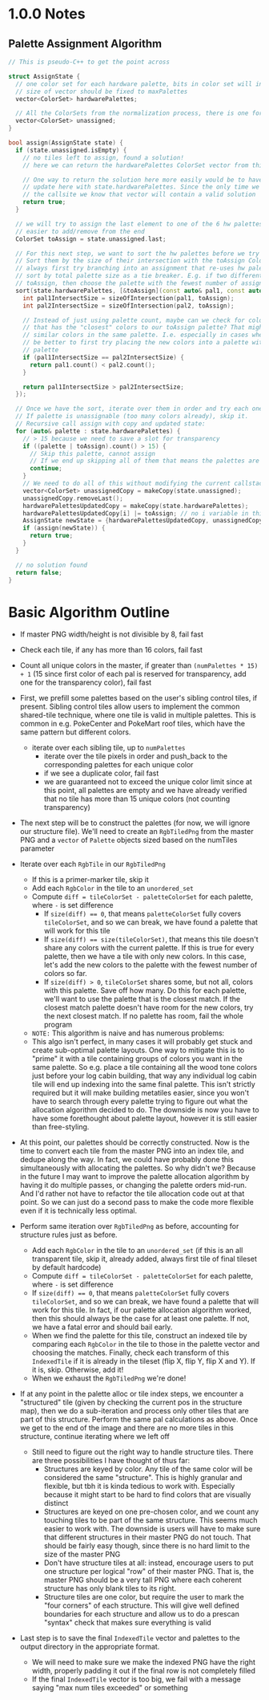 # 1.0.0 Notes

## Palette Assignment Algorithm
```C++
// This is pseudo-C++ to get the point across

struct AssignState {
  // one color set for each hardware palette, bits in color set will indicate which colors this HW will have
  // size of vector should be fixed to maxPalettes
  vector<ColorSet> hardwarePalettes;

  // All the ColorSets from the normalization process, there is one for each normalized tile
  vector<ColorSet> unassigned;
}

bool assign(AssignState state) {
  if (state.unassigned.isEmpty) {
    // no tiles left to assign, found a solution!
    // here we can return the hardwarePalettes ColorSet vector from this stack frame's state struct, it is the solution

    // One way to return the solution here more easily would be to have assign take a `vector<ColorSet>& soln' that we
    // update here with state.hardwarePalettes. Since the only time we hit this branch is when a solution is found, at
    // the callsite we know that vector will contain a valid solution
    return true;
  }

  // we will try to assign the last element to one of the 6 hw palettes, last because it is a vector so
  // easier to add/remove from the end
  ColorSet toAssign = state.unassigned.last;

  // For this next step, we want to sort the hw palettes before we try iterating.
  // Sort them by the size of their intersection with the toAssign ColorSet. Effectively, this means that we will
  // always first try branching into an assignment that re-uses hw palettes more effectively. We can also secondarily
  // sort by total palette size as a tie breaker. E.g. if two different palettes have an intersection size of 1 with
  // toAssign, then choose the palette with the fewest number of assignments.
  sort(state.hardwarePalettes, [&toAssign](const auto& pal1, const auto& pal2){
    int pal1IntersectSize = sizeOfIntersection(pal1, toAssign);
    int pal2IntersectSize = sizeOfIntersection(pal2, toAssign);

    // Instead of just using palette count, maybe can we check for color distance here and try to choose the palette
    // that has the "closest" colors to our toAssign palette? That might be a good heuristic for attempting to keep
    // similar colors in the same palette. I.e. especially in cases where there are no palette intersections, it may
    // be better to first try placing the new colors into a palette with similar colors rather than into the smallest
    // palette
    if (pal1IntersectSize == pal2IntersectSize) {
      return pal1.count() < pal2.count();
    }

    return pal1IntersectSize > pal2IntersectSize;
  });

  // Once we have the sort, iterate over them in order and try each one, making a recursive call.
  // If palette is unassignable (too many colors already), skip it.
  // Recursive call assign with copy and updated state:
  for (auto& palette : state.hardwarePalettes) {
    // > 15 because we need to save a slot for transparency
    if ((palette | toAssign).count() > 15) {
      // Skip this palette, cannot assign
      // If we end up skipping all of them that means the palettes are all too full and we cannot assign this tile
      continue;
    }
    // We need to do all of this without modifying the current callstack's state variable, so make copies
    vector<ColorSet> unassignedCopy = makeCopy(state.unassigned);
    unassignedCopy.removeLast();
    hardwarePalettesUpdatedCopy = makeCopy(state.hardwarePalettes);
    hardwarePalettesUpdatedCopy[i] |= toAssign; // no i variable in this loop, translate to regular for loop
    AssignState newState = {hardwarePalettesUpdatedCopy, unassignedCopy};
    if (assign(newState)) {
      return true;
    }
  }

  // no solution found
  return false;
}
```

# Basic Algorithm Outline

+ If master PNG width/height is not divisible by 8, fail fast

+ Check each tile, if any has more than 16 colors, fail fast

+ Count all unique colors in the master, if greater than `(numPalettes * 15) + 1` (15 since first color of each pal
  is reserved for transparency, add one for the transparency color), fail fast

+ First, we prefill some palettes based on the user's sibling control tiles, if present. Sibling control tiles allow
  users to implement the common shared-tile technique, where one tile is valid in multiple palettes. This is common in
  e.g. PokeCenter and PokeMart roof tiles, which have the same pattern but different colors.
    + iterate over each sibling tile, up to `numPalettes`
        + iterate over the tile pixels in order and push_back to the corresponding palettes for each unique color
        + if we see a duplicate color, fail fast
        + we are guaranteed not to exceed the unique color limit since at this point, all palettes are empty and we have
          already verified that no tile has more than 15 unique colors (not counting transparency)

+ The next step will be to construct the palettes (for now, we will ignore our structure file). We'll need to create
  an `RgbTiledPng` from the master PNG and a `vector` of `Palette` objects sized based on the numTiles parameter

+ Iterate over each `RgbTile` in our `RgbTiledPng`
    + If this is a primer-marker tile, skip it
    + Add each `RgbColor` in the tile to an `unordered_set`
    + Compute `diff = tileColorSet - paletteColorSet` for each palette, where `-` is set difference
        + If `size(diff) == 0`, that means `paletteColorSet` fully covers `tileColorSet`, and so we can break, we have
          found a palette that will work for this tile
        + If `size(diff) == size(tileColorSet)`, that means this tile doesn't share any colors with the current palette.
          If this is true for every palette, then we have a tile with only new colors. In this case, let's add the new
          colors to the palette with the fewest number of colors so far.
        + If `size(diff) > 0`, `tileColorSet` shares some, but not all, colors with this palette. Save off how many. Do
          this for each palette, we'll want to use the palette that is the closest match. If the closest match palette
          doesn't have room for the new colors, try the next closest match. If no palette has room, fail the whole
          program
    + `NOTE:` This algorithm is naive and has numerous problems:
    + This algo isn't perfect, in many cases it will probably get stuck and create sub-optimal palette layouts. One way
      to mitigate this is to "prime" it with a tile containing groups of colors you want in the same palette. So e.g.
      place a tile containing all the wood tone colors just before your log cabin building, that way any individual log
      cabin tile will end up indexing into the same final palette. This isn't strictly required but it will make
      building metatiles easier, since you won't have to search through every palette trying to figure out what the
      allocation algorithm decided to do. The downside is now you have to have some forethought about palette layout,
      however it is still easier than free-styling.

+ At this point, our palettes should be correctly constructed. Now is the time to convert each tile from the master PNG
  into an index tile, and dedupe along the way. In fact, we could have probably done this simultaneously with allocating
  the palettes. So why didn't we? Because in the future I may want to improve the palette allocation algorithm by having
  it do multiple passes, or changing the palette orders mid-run. And I'd rather not have to refactor the tile allocation
  code out at that point. So we can just do a second pass to make the code more flexible even if it is technically less
  optimal.

+ Perform same iteration over `RgbTiledPng` as before, accounting for structure rules just as before.
    + Add each `RgbColor` in the tile to an `unordered_set` (if this is an all transparent tile, skip it, already added,
      always first tile of final tileset by default hardcode)
    + Compute `diff = tileColorSet - paletteColorSet` for each palette, where `-` is set difference
    + If `size(diff) == 0`, that means `paletteColorSet` fully covers `tileColorSet`, and so we can break, we have
      found a palette that will work for this tile. In fact, if our palette allocation algorithm worked, then this
      should always be the case for at least one palette. If not, we have a fatal error and should bail early.
    + When we find the palette for this tile, construct an indexed tile by comparing each `RgbColor` in the tile to
      those in the palette vector and choosing the matches. Finally, check each transform of this `IndexedTile` if it is
      already in the tileset (flip X, flip Y, flip X and Y). If it is, skip. Otherwise, add it!
    + When we exhaust the `RgbTiledPng` we're done!

+ If at any point in the palette alloc or tile index steps, we encounter a "structured" tile (given by checking the
  current pos in the structure map), then we do a sub-iteration and process only other tiles that are part of this
  structure. Perform the same pal calculations as above. Once we get to the end of the image and there are no more tiles
  in this structure, continue iterating where we left off
    + Still need to figure out the right way to handle structure tiles. There are three possibilities I have thought of
      thus far:
        + Structures are keyed by color. Any tile of the same color will be considered the same "structure". This is
          highly granular and flexible, but tbh it is kinda tedious to work with. Especially because it might start to
          be hard to find colors that are visually distinct
        + Structures are keyed on one pre-chosen color, and we count any touching tiles to be part of the same
          structure. This seems much easier to work with. The downside is users will have to make sure that different
          structures in their master PNG do not touch. That should be fairly easy though, since there is no hard limit
          to the size of the master PNG
        + Don't have structure tiles at all: instead, encourage users to put one structure per logical "row" of their
          master PNG. That is, the master PNG should be a very tall PNG where each coherent structure has only blank
          tiles to its right.
        + Structure tiles are one color, but require the user to mark the "four corners" of each structure. This will
          give well defined boundaries for each structure and allow us to do a prescan "syntax" check that makes sure
          everything is valid

+ Last step is to save the final `IndexedTile` vector and palettes to the output directory in the appropriate format.
    + We will need to make sure we make the indexed PNG have the right width, properly padding it out if the final row
      is not completely filled
    + If the final `IndexedTile` vector is too big, we fail with a message saying "max num tiles exceeded" or something
